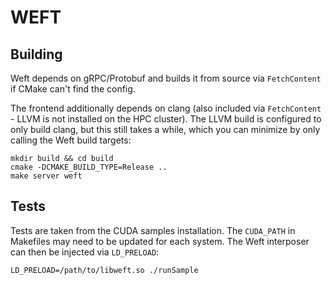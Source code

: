 # WEFT

## Building

Weft depends on gRPC/Protobuf and builds it from source via `FetchContent` if CMake can't find the config.

The frontend additionally depends on clang (also included via `FetchContent` - LLVM is not installed on the HPC cluster). The LLVM build is configured to only build clang, but this still takes a while, which you can minimize by only calling the Weft build targets:

```
mkdir build && cd build
cmake -DCMAKE_BUILD_TYPE=Release ..
make server weft
```

## Tests

Tests are taken from the CUDA samples installation. The `CUDA_PATH` in Makefiles may need to be updated for each system. The Weft interposer can then be injected via `LD_PRELOAD`:

```
LD_PRELOAD=/path/to/libweft.so ./runSample
```
